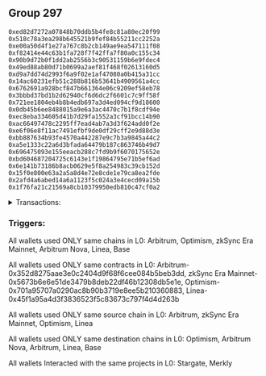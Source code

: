 ## Group 297

```0x65c473d432b2fb8a9c23c435cb71a084f569784d
0xed82d7272a07848b70ddb5b4fe8c81a80ec20f99
0x518c78a3ea298b645521b9fef84b55211cc2252a
0xe00a50d4f1e27a767c8b2cb149ae9ea547111f08
0xf82414e44c63b1fa728f7f42ffa7f80a0c155c34
0x90b9d72b0f1dd2ab2556b3c90531159b6e9fdec4
0x49ed88ab80d71b0699a2aef81f468f02613160d5
0xd9a7dd74d2993f6a9f02e1af47080a0b415a31cc
0x14ac60231efb51c288b816b53641b4909561a4cc
0x6762691a928bcf847b661364e06c9209ef58eb78
0x3bbbd37bd1b2d62940cf6d6dc2f6601c7c9ff58f
0x721ee1804eb4b8b4edb697a3d4ed094cf9d18600
0x0db45b6ee8488015a9e6a3ac4470c7b1f8cdf94e
0xec8eba334605d41b7d29fa1552a3cf91bcc14b90
0xac66497478c2295ff7ead4ab7a3d3f624add0f2e
0xe6f06e8f11ac7491efbf9de0df29cff2e9d88d3e
0xbb887634b93fe4570a442287e9c7b3a9845a44c2
0xa5e1333c22a6d3bfada64479b187c863746b49d7
0x696475093e155eeacb288c7fd9b9f6070175652e
0xbd604687204725c6143e1f19864795e71b5ef6ad
0x6e141b73186b8acb0629e5f8a254983c39cb152d
0x15f0e800e63a2a5a8d4e72e8cde1e79ca8ea2fde
0x2afd4a6abed14a6a1123f5c024a3e4cecd09a15b
0x1f76fa21c21569a8cb10379950edb810c47cf0a2
```
<details>
<summary>Transactions:</summary>

Hashes: 

Wallet: 0x65c473d432b2fb8a9c23c435cb71a084f569784d

       Hash: 0x93110e0e59b1562aeedbc00b83e908f6ba152ecb122addcbbe9ed95be3433f7a
         - source chain: Arbitrum
         - destination chain: Optimism
         - project: Stargate
         - contract: 0x352d8275aae3e0c2404d9f68f6cee084b5beb3dd
         - value USD: 62.035821534
       Hash: 0xf040b8518601319b4a74b9a4b04686cc90c1eb5cc5d2aad6f08772077e6944fb
         - source chain: zkSync Era Mainnet
         - destination chain: Arbitrum Nova
         - project: Merkly
         - contract: 0x5673b6e6e51de3479b8deb22df46b12308db5e1e
       Hash: 0xe436af47ea7d61448299724ab0b1879865de2cb97955aafb68a973ad6a5db78e
         - source chain: Optimism
         - destination chain: Arbitrum
         - project: Stargate
         - contract: 0x701a95707a0290ac8b90b3719e8ee5b210360883
         - value USD: 57.509674945
       Hash: 0x759054206bd4b4000744b09e59b3a856337038c541c55cec8cf8d02d013922f0
         - source chain: Arbitrum
         - destination chain: Optimism
         - project: Stargate
         - contract: 0x352d8275aae3e0c2404d9f68f6cee084b5beb3dd
         - value USD: 47.761904284
       Hash: 0x50b5c8746416d6ca9fda70a7c768af3cda2a18a4408a903e66dd49401459d5f2
         - source chain: Optimism
         - destination chain: Arbitrum
         - project: Stargate
         - contract: 0x701a95707a0290ac8b90b3719e8ee5b210360883
         - value USD: 47.741402342
       Hash: 0x19df7579e57573934d00d9b8b7f1dfa1001bedcdc3022e53fedb12ca1347e768
         - source chain: Arbitrum
         - destination chain: Linea
         - project: Stargate
         - contract: 0x352d8275aae3e0c2404d9f68f6cee084b5beb3dd
         - value USD: 47.362575393
       Hash: 0xd7c3ebf8cdb4f044e38b99769dec2839db75b5ea1a21e91f37aec0a6ce5ac30c
         - source chain: Linea
         - destination chain: Base
         - project: Stargate
         - contract: 0x45f1a95a4d3f3836523f5c83673c797f4d4d263b
         - value USD: 2.8915579
Wallet: 0xed82d7272a07848b70ddb5b4fe8c81a80ec20f99

       Hash:0xa3760362a0187d4f9025a9ab0290ba6bd26402caa96385bceb202bb211523910
         - source chain: Arbitrum
         - destination chain: Optimism
         - project: Stargate
         - contract: 0x352d8275aae3e0c2404d9f68f6cee084b5beb3dd
         - value USD: 64.443252159
       Hash:0x219104c94a400185d54501d9db5f2b0027f9f62fc3d520d889530e5f09b3841c
         - source chain: zkSync Era Mainnet
         - destination chain: Arbitrum Nova
         - project: Merkly
         - contract: 0x5673b6e6e51de3479b8deb22df46b12308db5e1e
       Hash:0x63d18e54b04673f081446d5e1c121758840d9408a39b10fc761af9cd933a16ed
         - source chain: Optimism
         - destination chain: Arbitrum
         - project: Stargate
         - contract: 0x701a95707a0290ac8b90b3719e8ee5b210360883
         - value USD: 59.741458925
       Hash:0xaca7e9862464ea3923bd8f303c37ac061261898c616da72505d5e485ee459530
         - source chain: Arbitrum
         - destination chain: Optimism
         - project: Stargate
         - contract: 0x352d8275aae3e0c2404d9f68f6cee084b5beb3dd
         - value USD: 59.758705218
       Hash:0xc4c18d67185863c04790a666dd1d2242a8e1fa7b46e6c330c9cf54d2f98faa31
         - source chain: Optimism
         - destination chain: Arbitrum
         - project: Stargate
         - contract: 0x701a95707a0290ac8b90b3719e8ee5b210360883
         - value USD: 59.203008479
       Hash:0x92345a416fb71c9dd863d6d9f3656b9593b72adb96d7b105993a309bd3fa4490
         - source chain: Arbitrum
         - destination chain: Linea
         - project: Stargate
         - contract: 0x352d8275aae3e0c2404d9f68f6cee084b5beb3dd
         - value USD: 58.864091356
       Hash:0x3903d469961518260f55c77e92fcfa74e47792584faa70290b2202ab3504ab6b
         - source chain: Linea
         - destination chain: Base
         - project: Stargate
         - contract: 0x45f1a95a4d3f3836523f5c83673c797f4d4d263b
         - value USD: 3.011868087
Wallet: 0x518c78a3ea298b645521b9fef84b55211cc2252a

       Hash:0xcd4457f2f806130f2d33a242e2070d6a0f3b92ee98d63787b55c3c8ab4326e2c
         - source chain: Arbitrum
         - destination chain: Optimism
         - project: Stargate
         - contract: 0x352d8275aae3e0c2404d9f68f6cee084b5beb3dd
         - value USD: 67.877182037
       Hash:0x8c4606112a2a0d7fee6f9cde6d4cde9bf07904a0f3a3a20539c94cbcfd9b652d
         - source chain: zkSync Era Mainnet
         - destination chain: Arbitrum Nova
         - project: Merkly
         - contract: 0x5673b6e6e51de3479b8deb22df46b12308db5e1e
       Hash:0x3a5f444313b792eccb17c735a77a73f98d8d038222634afa9e5eccdb7253572a
         - source chain: Optimism
         - destination chain: Arbitrum
         - project: Stargate
         - contract: 0x701a95707a0290ac8b90b3719e8ee5b210360883
         - value USD: 62.924848556
       Hash:0x2bd4682f2cdbc132778aafc00cf57d8f96aab09d366ba7d416192be319253610
         - source chain: Arbitrum
         - destination chain: Optimism
         - project: Stargate
         - contract: 0x352d8275aae3e0c2404d9f68f6cee084b5beb3dd
         - value USD: 62.991202352
       Hash:0x6e179f22b2d7e4196ab885b1bad8f0f159781c9955363bef2322eaee4ce876a2
         - source chain: Optimism
         - destination chain: Linea
         - project: Stargate
         - contract: 0x701a95707a0290ac8b90b3719e8ee5b210360883
         - value USD: 62.443479287
       Hash:0xf298ae07fb411daa9687ea105135f9e521df7b86d17e49f6c9a7e329c3e76d46
         - source chain: Linea
         - destination chain: Arbitrum
         - project: Stargate
         - contract: 0x45f1a95a4d3f3836523f5c83673c797f4d4d263b
         - value USD: 61.391823897
       Hash:0x7169b0747ee9a2d77f7af0b8a686ab4abf533912f541d5984465858de1108dc5
         - source chain: Arbitrum
         - destination chain: Linea
         - project: Stargate
         - contract: 0x352d8275aae3e0c2404d9f68f6cee084b5beb3dd
         - value USD: 61.031985495
       Hash:0x261be5dfc332df3ff2e960b90efd06069d9dc6c524d8a31fce94227cf68b1688
         - source chain: Linea
         - destination chain: Base
         - project: Stargate
         - contract: 0x45f1a95a4d3f3836523f5c83673c797f4d4d263b
         - value USD: 3.125805021
Wallet: 0xe00a50d4f1e27a767c8b2cb149ae9ea547111f08

       Hash:0x360c90124de43f16147a93ab040b2663c9bbf2a64aa7b9c12e037517474d4b72
         - source chain: Arbitrum
         - destination chain: Optimism
         - project: Stargate
         - contract: 0x352d8275aae3e0c2404d9f68f6cee084b5beb3dd
         - value USD: 65.747884458
       Hash:0xe8878222f6bb0b989516e11c98b8743a3e879b64a5d756c22307923f3bd71600
         - source chain: zkSync Era Mainnet
         - destination chain: Arbitrum Nova
         - project: Merkly
         - contract: 0x5673b6e6e51de3479b8deb22df46b12308db5e1e
       Hash:0xd67ce1e36adf4513f3a4e305a17aeb5a0f008ca7c3b641588af5ddfdbd7393d8
         - source chain: Optimism
         - destination chain: Arbitrum
         - project: Stargate
         - contract: 0x701a95707a0290ac8b90b3719e8ee5b210360883
         - value USD: 60.950904976
       Hash:0x894f14abe38652eaa8102c8bc9b29ad9a243b476bd2f0be9df76c5580d24b367
         - source chain: Arbitrum
         - destination chain: Linea
         - project: Stargate
         - contract: 0x352d8275aae3e0c2404d9f68f6cee084b5beb3dd
         - value USD: 60.795137161
       Hash:0xd65f317c40d88f6f4abca7edb41df0d4612a760a314db867fd0b195957243d69
         - source chain: Linea
         - destination chain: Arbitrum
         - project: Stargate
         - contract: 0x45f1a95a4d3f3836523f5c83673c797f4d4d263b
         - value USD: 60.097096072
       Hash:0x28594ed62b182087cb2c74fd31b492be1e698af8da6690059d2695a746fe09d1
         - source chain: Arbitrum
         - destination chain: Optimism
         - project: Stargate
         - contract: 0x352d8275aae3e0c2404d9f68f6cee084b5beb3dd
         - value USD: 59.920382917
       Hash:0x2e4a8c13f74ebc6f27cf1a12e62d98b3f919cbda940fb1bdeb2bdb0a45af79b8
         - source chain: Optimism
         - destination chain: Linea
         - project: Stargate
         - contract: 0x701a95707a0290ac8b90b3719e8ee5b210360883
         - value USD: 59.50554212
       Hash:0x79863e6bed3870be0e5c956cdbc6f64dd54fdb545021f3639154499aa079fad7
         - source chain: Linea
         - destination chain: Base
         - project: Stargate
         - contract: 0x45f1a95a4d3f3836523f5c83673c797f4d4d263b
         - value USD: 2.815566851
Wallet: 0xf82414e44c63b1fa728f7f42ffa7f80a0c155c34

       Hash:0x1e0f4e05466b2323cef62e30eb9df4925074e7eb77ca662fdaef48825cf45499
         - source chain: Arbitrum
         - destination chain: Optimism
         - project: Stargate
         - contract: 0x352d8275aae3e0c2404d9f68f6cee084b5beb3dd
         - value USD: 61.319357523
       Hash:0x57478cabaa3007eb97d30875e457535aeaa8e118473eb9fd4fd4730e8fc10f37
         - source chain: zkSync Era Mainnet
         - destination chain: Arbitrum Nova
         - project: Merkly
         - contract: 0x5673b6e6e51de3479b8deb22df46b12308db5e1e
       Hash:0xc95c94885418f3bc244c22e1dc5190f8e9e4d63809a3e083ca7d118968a41e4c
         - source chain: Optimism
         - destination chain: Arbitrum
         - project: Stargate
         - contract: 0x701a95707a0290ac8b90b3719e8ee5b210360883
         - value USD: 56.845484298
       Hash:0x80a54f0f64956deca8e0fa34ce120bf73822b1818e0497e26109b9a52e34c46c
         - source chain: Arbitrum
         - destination chain: Linea
         - project: Stargate
         - contract: 0x352d8275aae3e0c2404d9f68f6cee084b5beb3dd
         - value USD: 56.685635709
       Hash:0xfd56e104beb7a9939b3fa653118256b01fb991d66061186b7dc93b6554bc67fb
         - source chain: Linea
         - destination chain: Arbitrum
         - project: Stargate
         - contract: 0x45f1a95a4d3f3836523f5c83673c797f4d4d263b
         - value USD: 56.170573286
       Hash:0xd9ee06e355dad3c0a1ede2340b56e2254f9e25b228f1b407a00669df461e41b8
         - source chain: Arbitrum
         - destination chain: Optimism
         - project: Stargate
         - contract: 0x352d8275aae3e0c2404d9f68f6cee084b5beb3dd
         - value USD: 56.03332715
       Hash:0xb4625a2230396f201d839bbbd94ec66c611884094ad3225ca71d5ebbaf6844e3
         - source chain: Optimism
         - destination chain: Linea
         - project: Stargate
         - contract: 0x701a95707a0290ac8b90b3719e8ee5b210360883
         - value USD: 55.52519972
       Hash:0xe70b5b41164f190fc7d607726660e014119f1a07bb4682e93d198fb638a7c754
         - source chain: Linea
         - destination chain: Base
         - project: Stargate
         - contract: 0x45f1a95a4d3f3836523f5c83673c797f4d4d263b
         - value USD: 3.273425673
Wallet: 0x90b9d72b0f1dd2ab2556b3c90531159b6e9fdec4

       Hash:0x726782f7bcc1ce88c90635cd2f77b92b891f9596733d99d760129f31f50b6d51
         - source chain: Arbitrum
         - destination chain: Optimism
         - project: Stargate
         - contract: 0x352d8275aae3e0c2404d9f68f6cee084b5beb3dd
         - value USD: 68.283855446
       Hash:0x1e65cf0fc6f99cb357006332d7b3c5577f1f17de5f0fa932ea74aa1b093ec6db
         - source chain: zkSync Era Mainnet
         - destination chain: Arbitrum Nova
         - project: Merkly
         - contract: 0x5673b6e6e51de3479b8deb22df46b12308db5e1e
       Hash:0x6d8816638794bf87733b84c20abc181195f76b2a84092eb175250ae91f4eb3c7
         - source chain: Optimism
         - destination chain: Arbitrum
         - project: Stargate
         - contract: 0x701a95707a0290ac8b90b3719e8ee5b210360883
         - value USD: 63.301850988
       Hash:0x07c4bb26b37c288550329d79de2940da4d82cc5d0bbedcccfce41e99fd24c3af
         - source chain: Arbitrum
         - destination chain: Linea
         - project: Stargate
         - contract: 0x352d8275aae3e0c2404d9f68f6cee084b5beb3dd
         - value USD: 52.993861859
       Hash:0x6825ee396aafed393bca204e0e8f56a1d4f4641aea31a834d4a05cf216f07361
         - source chain: Linea
         - destination chain: Arbitrum
         - project: Stargate
         - contract: 0x45f1a95a4d3f3836523f5c83673c797f4d4d263b
         - value USD: 52.351274769
       Hash:0xc66bd9a35003c284f4a754fd095e349e81fade1ef876150e1fd1541a854fd22c
         - source chain: Arbitrum
         - destination chain: Optimism
         - project: Stargate
         - contract: 0x352d8275aae3e0c2404d9f68f6cee084b5beb3dd
         - value USD: 52.162224372
       Hash:0xbddabfa05d0c1bd68cbcd343b144249c00f3bf11f19c1022b24434459e887388
         - source chain: Optimism
         - destination chain: Linea
         - project: Stargate
         - contract: 0x701a95707a0290ac8b90b3719e8ee5b210360883
         - value USD: 52.286549733
       Hash:0xf69ad2161579d97ad0cf624f9836d5d7430a3cbd272fb940977e2010ba454804
         - source chain: Linea
         - destination chain: Base
         - project: Stargate
         - contract: 0x45f1a95a4d3f3836523f5c83673c797f4d4d263b
         - value USD: 2.97981958
Wallet: 0x49ed88ab80d71b0699a2aef81f468f02613160d5

       Hash:0x3d8e6bc966718f84b83381f2553fb4669d231553d3ea6d7370ea2cd8e8e3dd92
         - source chain: Arbitrum
         - destination chain: Optimism
         - project: Stargate
         - contract: 0x352d8275aae3e0c2404d9f68f6cee084b5beb3dd
         - value USD: 65.271407307
       Hash:0xc9c2761e84ca1c4c7f90ea7611f857d65fe43febc1b93ac24f41eff60e9c1209
         - source chain: zkSync Era Mainnet
         - destination chain: Arbitrum Nova
         - project: Merkly
         - contract: 0x5673b6e6e51de3479b8deb22df46b12308db5e1e
       Hash:0x06e3e0745c36120669824abaebeedb746a52e47768854485593ab2d457a0b649
         - source chain: Optimism
         - destination chain: Arbitrum
         - project: Stargate
         - contract: 0x701a95707a0290ac8b90b3719e8ee5b210360883
         - value USD: 60.509191699
       Hash:0x42645fa0ec8c7678436068c56a5aaaae4e4a436149564c05954c1ff564d25a14
         - source chain: Arbitrum
         - destination chain: Linea
         - project: Stargate
         - contract: 0x352d8275aae3e0c2404d9f68f6cee084b5beb3dd
         - value USD: 50.041479632
       Hash:0x25a60a67f70a6899e86aee8e133a9b5ca5ce10872a9bddd9c289dd4776c749ca
         - source chain: Linea
         - destination chain: Optimism
         - project: Stargate
         - contract: 0x45f1a95a4d3f3836523f5c83673c797f4d4d263b
         - value USD: 49.826290573
       Hash:0x7d3542eec64f1388f3c767b173e84cfc80dde888ce72d8cdde9ed68a46c39a17
         - source chain: Optimism
         - destination chain: Arbitrum
         - project: Stargate
         - contract: 0x701a95707a0290ac8b90b3719e8ee5b210360883
         - value USD: 49.85310351
       Hash:0x0aaadd165da5b0a9534f8218e07940a464ef3c737c8cb942a16feb917dd248cf
         - source chain: Arbitrum
         - destination chain: Linea
         - project: Stargate
         - contract: 0x352d8275aae3e0c2404d9f68f6cee084b5beb3dd
         - value USD: 49.489089831
       Hash:0x357a7375e8e258b4f058f21e6bb9622309834e43c56206665c75190556800dbb
         - source chain: Linea
         - destination chain: Base
         - project: Stargate
         - contract: 0x45f1a95a4d3f3836523f5c83673c797f4d4d263b
         - value USD: 1.068134818
       Hash:0x05e97aebc354a16c0c7253ba3289cfb06a30c7c3f00d26f39758ba478d8dac96
         - source chain: Linea
         - destination chain: Base
         - project: Stargate
         - contract: 0x45f1a95a4d3f3836523f5c83673c797f4d4d263b
         - value USD: 1.693814166
Wallet: 0xd9a7dd74d2993f6a9f02e1af47080a0b415a31cc

       Hash:0xa4719856a22ec28bfe425c9070331091030c96eac3e34f999368cdbda94f947a
         - source chain: Arbitrum
         - destination chain: Optimism
         - project: Stargate
         - contract: 0x352d8275aae3e0c2404d9f68f6cee084b5beb3dd
         - value USD: 63.269853072
       Hash:0x210c2b904f83a076c9b42b6ea1d5ce25e7915eedc066feb98f7aa06fbe7d4559
         - source chain: zkSync Era Mainnet
         - destination chain: Arbitrum Nova
         - project: Merkly
         - contract: 0x5673b6e6e51de3479b8deb22df46b12308db5e1e
       Hash:0x933061a67b9c277e9a2a46a4db69608db27b029a4852e5aa5e7e8369b7d50bb0
         - source chain: Optimism
         - destination chain: Arbitrum
         - project: Stargate
         - contract: 0x701a95707a0290ac8b90b3719e8ee5b210360883
         - value USD: 58.653671281
       Hash:0x27269348afd033f0ef536d477a783c323d4018adb86de56fd399171ee94efec6
         - source chain: Arbitrum
         - destination chain: Linea
         - project: Stargate
         - contract: 0x352d8275aae3e0c2404d9f68f6cee084b5beb3dd
         - value USD: 58.341207717
       Hash:0x361e07548c6a4e6c9920a043b3fbba8c2c00ae2dd455c70c1644fb4c11520017
         - source chain: Linea
         - destination chain: Optimism
         - project: Stargate
         - contract: 0x45f1a95a4d3f3836523f5c83673c797f4d4d263b
         - value USD: 58.016832661
       Hash:0x1a17e78f05129acf7525f622f216202525966fcd7d049388b2b452e0d0d4f6d3
         - source chain: Optimism
         - destination chain: Linea
         - project: Stargate
         - contract: 0x701a95707a0290ac8b90b3719e8ee5b210360883
         - value USD: 56.703127522
       Hash:0x178e4f6054fc34ef33116f163fbdf06adae7b01ab63345020be42bbcf359d067
         - source chain: Linea
         - destination chain: Base
         - project: Stargate
         - contract: 0x45f1a95a4d3f3836523f5c83673c797f4d4d263b
         - value USD: 3.026352642
Wallet: 0x14ac60231efb51c288b816b53641b4909561a4cc

       Hash:0xf5f459751c4d04b704af33a8d5c6eeec2220f077a87cfadf3a7e9510493cbbbe
         - source chain: Arbitrum
         - destination chain: Optimism
         - project: Stargate
         - contract: 0x352d8275aae3e0c2404d9f68f6cee084b5beb3dd
         - value USD: 64.481101573
       Hash:0x224e28af89269ae9d333eeed82c70147630c3e9849f34cacfa78aa558295ac29
         - source chain: zkSync Era Mainnet
         - destination chain: Arbitrum Nova
         - project: Merkly
         - contract: 0x5673b6e6e51de3479b8deb22df46b12308db5e1e
       Hash:0xdede62f81aca6cf090a2eca4ee498a829d8985c9c54cfd27f76e0cd7a599010a
         - source chain: Optimism
         - destination chain: Arbitrum
         - project: Stargate
         - contract: 0x701a95707a0290ac8b90b3719e8ee5b210360883
         - value USD: 59.776546837
       Hash:0xed1f5c4ac1618b78e4cd9a7aa936d4c1bcbd469419dc130a23b5aac38f7e32af
         - source chain: Arbitrum
         - destination chain: Optimism
         - project: Stargate
         - contract: 0x352d8275aae3e0c2404d9f68f6cee084b5beb3dd
         - value USD: 48.436762713
       Hash:0xf4fdbc131ecc5e0738f9b18af2d1b116c94b9e726205471fc2af0c0391c83093
         - source chain: Optimism
         - destination chain: Arbitrum
         - project: Stargate
         - contract: 0x701a95707a0290ac8b90b3719e8ee5b210360883
         - value USD: 48.477784156
       Hash:0x08502f73f4ec053204d37b16eaaee5f0f28ee1f843e8b58ce7cf6e89806e02f4
         - source chain: Arbitrum
         - destination chain: Linea
         - project: Stargate
         - contract: 0x352d8275aae3e0c2404d9f68f6cee084b5beb3dd
         - value USD: 48.135544002
       Hash:0x23809366d527223e52b0938f643aa8e5f845ac13cd9da9c7592c1954806688d9
         - source chain: Linea
         - destination chain: Base
         - project: Stargate
         - contract: 0x45f1a95a4d3f3836523f5c83673c797f4d4d263b
         - value USD: 3.026010118
       Hash:0x2e4273266cdd7c123166062ffc835e5ad8b6076689806f81ca8c6abf76a4f219
         - source chain: zkSync Era Mainnet
         - destination chain: Arbitrum Nova
         - project: Merkly
         - contract: 0x5673b6e6e51de3479b8deb22df46b12308db5e1e
Wallet: 0x6762691a928bcf847b661364e06c9209ef58eb78

       Hash:0x42c5030941d5a362849d9406c617b21bac79d71d9acddc73f22a928128abd193
         - source chain: Arbitrum
         - destination chain: Optimism
         - project: Stargate
         - contract: 0x352d8275aae3e0c2404d9f68f6cee084b5beb3dd
         - value USD: 68.692899761
       Hash:0xa5c13562084704b32628115b98f89503ae3126679c0329065869d295cddd5740
         - source chain: zkSync Era Mainnet
         - destination chain: Arbitrum Nova
         - project: Merkly
         - contract: 0x5673b6e6e51de3479b8deb22df46b12308db5e1e
       Hash:0xbb460ae84c1e9e3ee675fd8b1333a4559fbdafb1fdad6d932c2b3ae466aa5664
         - source chain: Optimism
         - destination chain: Arbitrum
         - project: Stargate
         - contract: 0x701a95707a0290ac8b90b3719e8ee5b210360883
         - value USD: 63.681051343
       Hash:0x61fa37f3da7f7836e6f07c16b0c2b587a281696a36de2453625e9a928b743d37
         - source chain: Arbitrum
         - destination chain: Optimism
         - project: Stargate
         - contract: 0x352d8275aae3e0c2404d9f68f6cee084b5beb3dd
         - value USD: 63.728800119
       Hash:0xb2533aac078824d367b6a6b35fff5a47638eb6cc76fc64c6e76dae458f3b569d
         - source chain: Optimism
         - destination chain: Arbitrum
         - project: Stargate
         - contract: 0x701a95707a0290ac8b90b3719e8ee5b210360883
         - value USD: 63.209689946
       Hash:0x2aecb4f35be5d80cfad44112317db959d38b0a9b5191a5796650dcef2933a9b8
         - source chain: Arbitrum
         - destination chain: Linea
         - project: Stargate
         - contract: 0x352d8275aae3e0c2404d9f68f6cee084b5beb3dd
         - value USD: 62.871921579
       Hash:0x055496a7ee0084157ed938a097a6c7cecd53ae84ffaf500a2b68a1b91d59bc4e
         - source chain: Linea
         - destination chain: Base
         - project: Stargate
         - contract: 0x45f1a95a4d3f3836523f5c83673c797f4d4d263b
         - value USD: 3.272053613
Wallet: 0x3bbbd37bd1b2d62940cf6d6dc2f6601c7c9ff58f

       Hash:0x3c6231e0f4f39da589ef5ccbc197ed3fe4bd3bf9c7329613085201d172a3127e
         - source chain: Arbitrum
         - destination chain: Optimism
         - project: Stargate
         - contract: 0x352d8275aae3e0c2404d9f68f6cee084b5beb3dd
         - value USD: 68.747278289
       Hash:0x053d70616b6c50291eca2c8222df5f15fd5dc0faffe4f6235cd9cd134e4e3639
         - source chain: zkSync Era Mainnet
         - destination chain: Arbitrum Nova
         - project: Merkly
         - contract: 0x5673b6e6e51de3479b8deb22df46b12308db5e1e
       Hash:0xb908c4fe441b8846b7d3dd99b5e8c4c62f791f1c39660aa679d9733bef51bce8
         - source chain: Optimism
         - destination chain: Arbitrum
         - project: Stargate
         - contract: 0x701a95707a0290ac8b90b3719e8ee5b210360883
         - value USD: 63.731462403
       Hash:0x6910f511f9b90b7f34fb36210f484d1afe4fb379436d022ea3d5bfed44f63dc7
         - source chain: Arbitrum
         - destination chain: Optimism
         - project: Stargate
         - contract: 0x352d8275aae3e0c2404d9f68f6cee084b5beb3dd
         - value USD: 54.20326115
       Hash:0xfcf6d5e09f688ac095caaaa2cede3290c9e51c114488894a253b6fc97bb4df97
         - source chain: Optimism
         - destination chain: Linea
         - project: Stargate
         - contract: 0x701a95707a0290ac8b90b3719e8ee5b210360883
         - value USD: 54.230644405
       Hash:0x7cca6513047b2bba66cd00ef76b11893691fdedad16abdc28a9c6cb9b7ec2a79
         - source chain: Linea
         - destination chain: Arbitrum
         - project: Stargate
         - contract: 0x45f1a95a4d3f3836523f5c83673c797f4d4d263b
         - value USD: 53.706172027
       Hash:0x1f7a9e04b93af2b836c9723d09c248129f8b335104710604bb9181b7222b2e82
         - source chain: Arbitrum
         - destination chain: Linea
         - project: Stargate
         - contract: 0x352d8275aae3e0c2404d9f68f6cee084b5beb3dd
         - value USD: 53.37111286
       Hash:0xf7fdc026a27575a2986263eb018213db742b2a4803eaa6aefafb1b4dc2246dda
         - source chain: Linea
         - destination chain: Base
         - project: Stargate
         - contract: 0x45f1a95a4d3f3836523f5c83673c797f4d4d263b
         - value USD: 3.105626554
Wallet: 0x721ee1804eb4b8b4edb697a3d4ed094cf9d18600

       Hash:0x051934e94b3852e987b9e823cb5c1c178d1b3423975a68af9e1da636c8b06d3f
         - source chain: Arbitrum
         - destination chain: Optimism
         - project: Stargate
         - contract: 0x352d8275aae3e0c2404d9f68f6cee084b5beb3dd
         - value USD: 64.071251778
       Hash:0xbb34cedefefc905e59611afc8c381d4cfee439c8211f8cb569bb0e3e6820ad6d
         - source chain: zkSync Era Mainnet
         - destination chain: Arbitrum Nova
         - project: Merkly
         - contract: 0x5673b6e6e51de3479b8deb22df46b12308db5e1e
       Hash:0x16e71ad2d1daa11e5c844c45afce2859fb0a757aaa7c8663ded70d6faf1de982
         - source chain: Optimism
         - destination chain: Arbitrum
         - project: Stargate
         - contract: 0x701a95707a0290ac8b90b3719e8ee5b210360883
         - value USD: 59.396599769
       Hash:0xb8638c8020dec1703931c19d162affad26b9882fffda646f8b04b961be5e801d
         - source chain: Arbitrum
         - destination chain: Optimism
         - project: Stargate
         - contract: 0x352d8275aae3e0c2404d9f68f6cee084b5beb3dd
         - value USD: 59.435063609
       Hash:0xe4304fdd5e195555f18807481653c2e594576741d68f9fcf40824ad99053e0fd
         - source chain: Optimism
         - destination chain: Arbitrum
         - project: Stargate
         - contract: 0x701a95707a0290ac8b90b3719e8ee5b210360883
         - value USD: 58.881129844
       Hash:0xf6618ab01f8a34687886967ca5eaef1ce3df346ae1d6f11e569d2e6705d84f44
         - source chain: Arbitrum
         - destination chain: Linea
         - project: Stargate
         - contract: 0x352d8275aae3e0c2404d9f68f6cee084b5beb3dd
         - value USD: 58.53689015
       Hash:0x1932f51bf795157c179670f0b99f0314878eee5de2bbe15f2519c55b34a50b2f
         - source chain: Linea
         - destination chain: Base
         - project: Stargate
         - contract: 0x45f1a95a4d3f3836523f5c83673c797f4d4d263b
         - value USD: 3.100224347
Wallet: 0x0db45b6ee8488015a9e6a3ac4470c7b1f8cdf94e

       Hash:0x56867e67b811e795b65e847a4b2073dfdd9ac13070c134a0e98159a6c844ce94
         - source chain: Arbitrum
         - destination chain: Optimism
         - project: Stargate
         - contract: 0x352d8275aae3e0c2404d9f68f6cee084b5beb3dd
         - value USD: 69.383997533
       Hash:0xbb699940505f5621383207324f0d59f01618f4b8e7c38a8e0928a12308a6e975
         - source chain: zkSync Era Mainnet
         - destination chain: Arbitrum Nova
         - project: Merkly
         - contract: 0x5673b6e6e51de3479b8deb22df46b12308db5e1e
       Hash:0x28fb7f76f6e938e07bb7745150991d2a1abe93daeaf598a875f172697c9d7a2f
         - source chain: Optimism
         - destination chain: Arbitrum
         - project: Stargate
         - contract: 0x701a95707a0290ac8b90b3719e8ee5b210360883
         - value USD: 64.321726477
       Hash:0xa404e59be52623c8d5ae0448614cbfdc316701c6a41cf3bc90e5838c65622e87
         - source chain: Arbitrum
         - destination chain: Linea
         - project: Stargate
         - contract: 0x352d8275aae3e0c2404d9f68f6cee084b5beb3dd
         - value USD: 51.275036669
       Hash:0xa20c5d5cc58f5686a5d7edc30120728f3b307348ba2371a8eedd1dc8fb082ae2
         - source chain: Linea
         - destination chain: Optimism
         - project: Stargate
         - contract: 0x45f1a95a4d3f3836523f5c83673c797f4d4d263b
         - value USD: 51.058443896
       Hash:0x9ff9d275da3b3d17f5f59b08ffa483dffa16c3c900496f0cfd68c0c081b92130
         - source chain: Optimism
         - destination chain: Arbitrum
         - project: Stargate
         - contract: 0x701a95707a0290ac8b90b3719e8ee5b210360883
         - value USD: 51.185707653
       Hash:0xf016e5c6311c9ab565c6e1dc5b32bd080ec60f9664eaee6e91edb5873194f9f8
         - source chain: Arbitrum
         - destination chain: Linea
         - project: Stargate
         - contract: 0x352d8275aae3e0c2404d9f68f6cee084b5beb3dd
         - value USD: 50.805529507
       Hash:0xc52a62b0dffa7a32bc9b96e61634842da33e69daad9c8a5db45add476faeb7fe
         - source chain: Linea
         - destination chain: Base
         - project: Stargate
         - contract: 0x45f1a95a4d3f3836523f5c83673c797f4d4d263b
         - value USD: 3.036695068
       Hash:0x0a974f7b3f117addaf3361f6aa521837002ae7ea101cf5d8bb765870906430e1
         - source chain: zkSync Era Mainnet
         - destination chain: Arbitrum Nova
         - project: Merkly
         - contract: 0x5673b6e6e51de3479b8deb22df46b12308db5e1e
Wallet: 0xec8eba334605d41b7d29fa1552a3cf91bcc14b90

       Hash:0x7b6cf8073689864b50fa55c192f08c3188c579210c845fdd7ff9534de2725d2c
         - source chain: Arbitrum
         - destination chain: Optimism
         - project: Stargate
         - contract: 0x352d8275aae3e0c2404d9f68f6cee084b5beb3dd
         - value USD: 69.020833021
       Hash:0x10b75f90f178b9033d9294070ea9471852c6677d38c57507e896f48309be6ed6
         - source chain: zkSync Era Mainnet
         - destination chain: Arbitrum Nova
         - project: Merkly
         - contract: 0x5673b6e6e51de3479b8deb22df46b12308db5e1e
       Hash:0xd7e27c8cd1ddfd5f4a305229bcf85ca21ae484d8f4e6a14a189c62d541a8beda
         - source chain: Optimism
         - destination chain: Arbitrum
         - project: Stargate
         - contract: 0x701a95707a0290ac8b90b3719e8ee5b210360883
         - value USD: 63.985058524
       Hash:0x49082f3b5d33acd1dcb0b969a1db0d3c90311d93feb8b38dac88069c67c7ae92
         - source chain: Arbitrum
         - destination chain: Linea
         - project: Stargate
         - contract: 0x352d8275aae3e0c2404d9f68f6cee084b5beb3dd
         - value USD: 51.015742921
       Hash:0xe819c07e5483065ec55b83a83bbc5c690db3033db558a2d816566a13950d9011
         - source chain: Linea
         - destination chain: Arbitrum
         - project: Stargate
         - contract: 0x45f1a95a4d3f3836523f5c83673c797f4d4d263b
         - value USD: 50.135304032
       Hash:0xadce9813212c7a10ed5b7a3cf739a6e7d4be20155f6afaf0686099d958cea6ef
         - source chain: Arbitrum
         - destination chain: Optimism
         - project: Stargate
         - contract: 0x352d8275aae3e0c2404d9f68f6cee084b5beb3dd
         - value USD: 49.9902431
       Hash:0x6df2e7c66a75eaeb830e21108d7b2b3fd80d15fc566909bf7353c028aad912c8
         - source chain: Optimism
         - destination chain: Linea
         - project: Stargate
         - contract: 0x701a95707a0290ac8b90b3719e8ee5b210360883
         - value USD: 50.159755213
       Hash:0x9b0b2400cfc0165b5e8d35b249089918d6f2975a86e240c539bcbc060833354f
         - source chain: Linea
         - destination chain: Base
         - project: Stargate
         - contract: 0x45f1a95a4d3f3836523f5c83673c797f4d4d263b
         - value USD: 1.152664401
       Hash:0xe2d8b2a6a054100a3702ac174b285a05d7d71545693a08790e253003cbd4fd6e
         - source chain: Linea
         - destination chain: Base
         - project: Stargate
         - contract: 0x45f1a95a4d3f3836523f5c83673c797f4d4d263b
         - value USD: 1.677176634
       Hash:0xd83604a379d4fe10b1a932f7da548455ae81a7c2f56c0368150349224629fba6
         - source chain: zkSync Era Mainnet
         - destination chain: Arbitrum Nova
         - project: Merkly
         - contract: 0x5673b6e6e51de3479b8deb22df46b12308db5e1e
Wallet: 0xac66497478c2295ff7ead4ab7a3d3f624add0f2e

       Hash:0xf65b3e140e685a893385dcdd09211c464185076ec3f2e5e11bd3bc7249a1f82b
         - source chain: Arbitrum
         - destination chain: Optimism
         - project: Stargate
         - contract: 0x352d8275aae3e0c2404d9f68f6cee084b5beb3dd
         - value USD: 62.531951874
       Hash:0x959626320b8a97218de74faa4f0fdf377635f15e97f2108e75e1e5457b12516f
         - source chain: zkSync Era Mainnet
         - destination chain: Arbitrum Nova
         - project: Merkly
         - contract: 0x5673b6e6e51de3479b8deb22df46b12308db5e1e
       Hash:0xaa6b880db42c7a2d449fb5119b344873442948810e8965cf62ec78deb5803b8b
         - source chain: Optimism
         - destination chain: Arbitrum
         - project: Stargate
         - contract: 0x701a95707a0290ac8b90b3719e8ee5b210360883
         - value USD: 57.96960751
       Hash:0xf5583950719f8c7db7d4b1632111b31cff8b6a66d1635a889229d176591cf53e
         - source chain: Arbitrum
         - destination chain: Linea
         - project: Stargate
         - contract: 0x352d8275aae3e0c2404d9f68f6cee084b5beb3dd
         - value USD: 46.177396026
       Hash:0x8048028ae4a3579d0b2776992b53eb7f2b91a93963b64af84c9b4b679c1db7d9
         - source chain: Linea
         - destination chain: Optimism
         - project: Stargate
         - contract: 0x45f1a95a4d3f3836523f5c83673c797f4d4d263b
         - value USD: 45.964684102
       Hash:0x4acf483ce4a03368be130898aec330d628d42339737b835793fdfb7512fb8d81
         - source chain: Optimism
         - destination chain: Arbitrum
         - project: Stargate
         - contract: 0x701a95707a0290ac8b90b3719e8ee5b210360883
         - value USD: 46.040953287
       Hash:0x5aec2aa33118d135838555e464d0b03aa2c493b25bcd5d36c8eeb049203ba180
         - source chain: Arbitrum
         - destination chain: Linea
         - project: Stargate
         - contract: 0x352d8275aae3e0c2404d9f68f6cee084b5beb3dd
         - value USD: 45.691120426
       Hash:0x1295ed7ec17eb81fca2e58669bc167efc065866e9576d3c38113e080043ae415
         - source chain: Linea
         - destination chain: Base
         - project: Stargate
         - contract: 0x45f1a95a4d3f3836523f5c83673c797f4d4d263b
         - value USD: 1.078743566
       Hash:0x337b82efdd8d240314b72e47429ff415798e184e302205b4469ab6da9438afc2
         - source chain: Linea
         - destination chain: Base
         - project: Stargate
         - contract: 0x45f1a95a4d3f3836523f5c83673c797f4d4d263b
         - value USD: 1.62982795
Wallet: 0xe6f06e8f11ac7491efbf9de0df29cff2e9d88d3e

       Hash:0xe93f0ef3ebb4a43470c5b931deb85f49dc272f18d8da44f9d3f90aec3a2ac2f5
         - source chain: Arbitrum
         - destination chain: Optimism
         - project: Stargate
         - contract: 0x352d8275aae3e0c2404d9f68f6cee084b5beb3dd
         - value USD: 70.672788844
       Hash:0xf3fbae97aaaddeb9a6f232f96dd4a756379f6dddae26af1d663187bd80dbd604
         - source chain: zkSync Era Mainnet
         - destination chain: Arbitrum Nova
         - project: Merkly
         - contract: 0x5673b6e6e51de3479b8deb22df46b12308db5e1e
       Hash:0x6dd091a2895bb5bb98c827c7126cb658d5da34896050b98c0e7e8bb766703fe2
         - source chain: Optimism
         - destination chain: Arbitrum
         - project: Stargate
         - contract: 0x701a95707a0290ac8b90b3719e8ee5b210360883
         - value USD: 65.516487303
       Hash:0x9ae8c961005c3b595234a77d3ab91afad2b030a45f047a6d62de656000b79b27
         - source chain: Arbitrum
         - destination chain: Linea
         - project: Stargate
         - contract: 0x352d8275aae3e0c2404d9f68f6cee084b5beb3dd
         - value USD: 55.498733935
       Hash:0xd1aebb60ed20131139ba0012b0ff3f80b016c6bb64dc5c51ee73b804f4d28264
         - source chain: Linea
         - destination chain: Arbitrum
         - project: Stargate
         - contract: 0x45f1a95a4d3f3836523f5c83673c797f4d4d263b
         - value USD: 52.599382789
       Hash:0x59ed9608d8c6fd43ed6020f21be7f6cd761b2ae0a23598a243b4cc0e418df6bc
         - source chain: Arbitrum
         - destination chain: Optimism
         - project: Stargate
         - contract: 0x352d8275aae3e0c2404d9f68f6cee084b5beb3dd
         - value USD: 52.45175971
       Hash:0xa272500059f6e828ad47e82aa440e268dde675f65f8d8bc87eb8d8f7e7c30237
         - source chain: Optimism
         - destination chain: Linea
         - project: Stargate
         - contract: 0x701a95707a0290ac8b90b3719e8ee5b210360883
         - value USD: 52.658346765
       Hash:0x6e0c7dda7c15098c7761518cd10503aca1dad661ef62b58dbdea74efdac48345
         - source chain: Linea
         - destination chain: Base
         - project: Stargate
         - contract: 0x45f1a95a4d3f3836523f5c83673c797f4d4d263b
         - value USD: 3.202041305
       Hash:0xc5503566023c4f35bb5bfe726c54e52efd99f1e3965273fef7007a62a874c56f
         - source chain: zkSync Era Mainnet
         - destination chain: Arbitrum Nova
         - project: Merkly
         - contract: 0x5673b6e6e51de3479b8deb22df46b12308db5e1e
Wallet: 0xbb887634b93fe4570a442287e9c7b3a9845a44c2

       Hash:0xc16c8bc6e6e37603a6e908f036fc2847197f41f37586b8220aeab539d6866746
         - source chain: Arbitrum
         - destination chain: Optimism
         - project: Stargate
         - contract: 0x352d8275aae3e0c2404d9f68f6cee084b5beb3dd
         - value USD: 61.608403549
       Hash:0x7e6c65a51c938086b5ea2b1ae9a1b4f39f4dbfcd5390e262c9c6de3a067313aa
         - source chain: zkSync Era Mainnet
         - destination chain: Arbitrum Nova
         - project: Merkly
         - contract: 0x5673b6e6e51de3479b8deb22df46b12308db5e1e
       Hash:0x1fadd0d37c92af0b84af9ab1038d547f116b9d7f3d428735029afe86a65d4af9
         - source chain: Optimism
         - destination chain: Arbitrum
         - project: Stargate
         - contract: 0x701a95707a0290ac8b90b3719e8ee5b210360883
         - value USD: 57.113441465
       Hash:0xd8c1217a79ad31648e4549f2c7287eb80c19c0c4a5cdb73276a73b2c936dbe52
         - source chain: Arbitrum
         - destination chain: Optimism
         - project: Stargate
         - contract: 0x352d8275aae3e0c2404d9f68f6cee084b5beb3dd
         - value USD: 57.139496271
       Hash:0x22a145bc7f0aae1c1bc65a1025a006a0a2173209f99e228bec9b41c8c584acf6
         - source chain: Optimism
         - destination chain: Linea
         - project: Stargate
         - contract: 0x701a95707a0290ac8b90b3719e8ee5b210360883
         - value USD: 56.587830829
       Hash:0x640e33921fed1daa99cc9df6d104c404c80d658c023b3ee71af65718e0036733
         - source chain: Linea
         - destination chain: Arbitrum
         - project: Stargate
         - contract: 0x45f1a95a4d3f3836523f5c83673c797f4d4d263b
         - value USD: 56.037900252
       Hash:0xdb5c99b60c17048f6dec1d8172033151af5177664012024b20101b6c34213610
         - source chain: Arbitrum
         - destination chain: Linea
         - project: Stargate
         - contract: 0x352d8275aae3e0c2404d9f68f6cee084b5beb3dd
         - value USD: 55.657151825
       Hash:0x68c3e82ab9906c5659ab1a764aec6523b94d386f4fda494204f061d4c1c78a8b
         - source chain: Linea
         - destination chain: Base
         - project: Stargate
         - contract: 0x45f1a95a4d3f3836523f5c83673c797f4d4d263b
         - value USD: 1.055258751
       Hash:0x6e4e7871a3a2968e892ed1291f00f4636841045988464b4b5527fd2443b1cdc8
         - source chain: Linea
         - destination chain: Base
         - project: Stargate
         - contract: 0x45f1a95a4d3f3836523f5c83673c797f4d4d263b
         - value USD: 1.788453357
Wallet: 0xa5e1333c22a6d3bfada64479b187c863746b49d7

       Hash:0xf4fee8a1356ed510fbb69d419ccd62ebbeb5b3f1a366c755d73c628d05501f60
         - source chain: Arbitrum
         - destination chain: Optimism
         - project: Stargate
         - contract: 0x352d8275aae3e0c2404d9f68f6cee084b5beb3dd
         - value USD: 67.343313972
       Hash:0xb7f4a675399d7153331b6007578fac093b3ce0ce17f551ebda810717e09eaa26
         - source chain: zkSync Era Mainnet
         - destination chain: Arbitrum Nova
         - project: Merkly
         - contract: 0x5673b6e6e51de3479b8deb22df46b12308db5e1e
       Hash:0xa80bf5161f25cc154d5c90928dc22517feb3ded8e22ce7c361815a5825e47922
         - source chain: Optimism
         - destination chain: Arbitrum
         - project: Stargate
         - contract: 0x701a95707a0290ac8b90b3719e8ee5b210360883
         - value USD: 62.429931617
       Hash:0x784d20eb1528450d2cc93293a74d347afef0a96d3469f95aed3944988457c59f
         - source chain: Arbitrum
         - destination chain: Optimism
         - project: Stargate
         - contract: 0x352d8275aae3e0c2404d9f68f6cee084b5beb3dd
         - value USD: 50.573311573
       Hash:0xd7139f1ce75ade68b64e8ae9ed60a214f0e4c2ee38124060470ea2057ecb746f
         - source chain: Optimism
         - destination chain: Linea
         - project: Stargate
         - contract: 0x701a95707a0290ac8b90b3719e8ee5b210360883
         - value USD: 50.640214369
       Hash:0x11d4b6bb44f19eceee2a7a6037b88ca139809ba8a63c4b9f92a28114b6f58676
         - source chain: Linea
         - destination chain: Arbitrum
         - project: Stargate
         - contract: 0x45f1a95a4d3f3836523f5c83673c797f4d4d263b
         - value USD: 49.662585193
       Hash:0x803711dae8f1cff9ee3219d06a22d1eb2dd6216d10aa03b7fac983607a738509
         - source chain: Arbitrum
         - destination chain: Linea
         - project: Stargate
         - contract: 0x352d8275aae3e0c2404d9f68f6cee084b5beb3dd
         - value USD: 49.317338514
       Hash:0x3fbaa18d3b4ce59afafd1490f1c96e8cfadc297ae0871e771a79a56f7b11986d
         - source chain: Linea
         - destination chain: Base
         - project: Stargate
         - contract: 0x45f1a95a4d3f3836523f5c83673c797f4d4d263b
         - value USD: 1.091562788
       Hash:0x29c80ff8c4c6360da6dbe63096f1c82c1f12cfb48f3b91fc77812433855ea81c
         - source chain: Linea
         - destination chain: Base
         - project: Stargate
         - contract: 0x45f1a95a4d3f3836523f5c83673c797f4d4d263b
         - value USD: 1.64935901
Wallet: 0x696475093e155eeacb288c7fd9b9f6070175652e

       Hash:0x9d9c8b3e14f3feb89c9c7d86c349761701f58648303d7155deda17af1c7895cc
         - source chain: Arbitrum
         - destination chain: Optimism
         - project: Stargate
         - contract: 0x352d8275aae3e0c2404d9f68f6cee084b5beb3dd
         - value USD: 61.082673832
       Hash:0xd651358222bfdeb0180f393434c5d66024bfe103b6530fa1c055791607eeadf7
         - source chain: zkSync Era Mainnet
         - destination chain: Arbitrum Nova
         - project: Merkly
         - contract: 0x5673b6e6e51de3479b8deb22df46b12308db5e1e
       Hash:0x9e74f5cead42af608829c5b97c95885fbb6d9e8ca5bf7bcbf4db0512b2624e42
         - source chain: Optimism
         - destination chain: Arbitrum
         - project: Stargate
         - contract: 0x701a95707a0290ac8b90b3719e8ee5b210360883
         - value USD: 56.626069099
       Hash:0x22a176bce82f00d0f228f5374564a99ebb4b259e0de881a39f52a56ba9e8e6a6
         - source chain: Arbitrum
         - destination chain: Optimism
         - project: Stargate
         - contract: 0x352d8275aae3e0c2404d9f68f6cee084b5beb3dd
         - value USD: 45.886082467
       Hash:0xdcd42e2b1345fca5956ac12ea5139a427396930326770579d86b0ea033fe2db1
         - source chain: Optimism
         - destination chain: Arbitrum
         - project: Stargate
         - contract: 0x701a95707a0290ac8b90b3719e8ee5b210360883
         - value USD: 45.911850371
       Hash:0x5d8a1aabb2dea2c054e8c8af9a42d43a84829ba95368256d78d79a66c8d2a1d4
         - source chain: Arbitrum
         - destination chain: Linea
         - project: Stargate
         - contract: 0x352d8275aae3e0c2404d9f68f6cee084b5beb3dd
         - value USD: 45.548982235
       Hash:0x475a1604d6db55ef986715756dc08d23eba19d7fe0a71eb0d830fae2c5b2c53c
         - source chain: Linea
         - destination chain: Base
         - project: Stargate
         - contract: 0x45f1a95a4d3f3836523f5c83673c797f4d4d263b
         - value USD: 1.021136528
       Hash:0x3793ee776596a071b885fa3917ee7ab6c55c67f188250896b24fff1e2d09a610
         - source chain: Linea
         - destination chain: Base
         - project: Stargate
         - contract: 0x45f1a95a4d3f3836523f5c83673c797f4d4d263b
         - value USD: 1.602274606
       Hash:0x56ad003f74ffa8c7e445cc98a6ca2428ba69285074d40c4d6139fa6061afb379
         - source chain: zkSync Era Mainnet
         - destination chain: Arbitrum Nova
         - project: Merkly
         - contract: 0x5673b6e6e51de3479b8deb22df46b12308db5e1e
Wallet: 0xbd604687204725c6143e1f19864795e71b5ef6ad

       Hash:0x166c4b42baf4287806b8f893f7573fe0bd5d8aa4bd6f4ae3aa88f3c6df5975a9
         - source chain: Arbitrum
         - destination chain: Optimism
         - project: Stargate
         - contract: 0x352d8275aae3e0c2404d9f68f6cee084b5beb3dd
         - value USD: 61.055948082
       Hash:0x842fd2f9729457a7fd67e69c581e7bd0933a60402cc4b959c70e953ab6a415a2
         - source chain: zkSync Era Mainnet
         - destination chain: Arbitrum Nova
         - project: Merkly
         - contract: 0x5673b6e6e51de3479b8deb22df46b12308db5e1e
       Hash:0x199e1e740374e767737267aebd5a40bc6b9b33f1eefe2f371b30022fb7a3fbf0
         - source chain: Optimism
         - destination chain: Arbitrum
         - project: Stargate
         - contract: 0x701a95707a0290ac8b90b3719e8ee5b210360883
         - value USD: 56.601293265
       Hash:0xfac2d7be985fe174562a8ff3f15d5ed5935fbcdc969e42d4cfa07817a9f60044
         - source chain: Arbitrum
         - destination chain: Linea
         - project: Stargate
         - contract: 0x352d8275aae3e0c2404d9f68f6cee084b5beb3dd
         - value USD: 47.350060261
       Hash:0x830b300201f0a07d0cf2a4f6cb9813a768f9e97c8b5cce863c188150c3a77a61
         - source chain: Linea
         - destination chain: Optimism
         - project: Stargate
         - contract: 0x45f1a95a4d3f3836523f5c83673c797f4d4d263b
         - value USD: 41.230246911
       Hash:0x45202b95b0b65bb675be819e41432465f3489ef275cf7ddc6ed090cd8a75fd07
         - source chain: Optimism
         - destination chain: Arbitrum
         - project: Stargate
         - contract: 0x701a95707a0290ac8b90b3719e8ee5b210360883
         - value USD: 41.500402681
       Hash:0x2690e2555416e298e0b6030081f690c04a60d0692b586acd7e0235ea94a8a4c1
         - source chain: Arbitrum
         - destination chain: Linea
         - project: Stargate
         - contract: 0x352d8275aae3e0c2404d9f68f6cee084b5beb3dd
         - value USD: 41.166615646
       Hash:0x171147f939ab9ab04af7ff016467dfb786b8d500a6ae05bf7e6bb9e07191b468
         - source chain: Linea
         - destination chain: Base
         - project: Stargate
         - contract: 0x45f1a95a4d3f3836523f5c83673c797f4d4d263b
         - value USD: 2.933774728
       Hash:0xf618ef9e74875badbd9b556a7f74918fbfb144811bca202a0b170ef0c7fa690f
         - source chain: zkSync Era Mainnet
         - destination chain: Arbitrum Nova
         - project: Merkly
         - contract: 0x5673b6e6e51de3479b8deb22df46b12308db5e1e
Wallet: 0x6e141b73186b8acb0629e5f8a254983c39cb152d

       Hash:0xcb540ec377b2fbc63b5af93b79cad008690dc93cd5232409d542afbcbe8d8b42
         - source chain: Arbitrum
         - destination chain: Optimism
         - project: Stargate
         - contract: 0x352d8275aae3e0c2404d9f68f6cee084b5beb3dd
         - value USD: 69.929897324
       Hash:0x1901888ef0359151d2f127ce546d4e624c7f39d669f4e2d86a63676339e9c14f
         - source chain: zkSync Era Mainnet
         - destination chain: Arbitrum Nova
         - project: Merkly
         - contract: 0x5673b6e6e51de3479b8deb22df46b12308db5e1e
       Hash:0x85e157c65414d34e39d62733522b325c2c5e5baf4676542b32e885fad79fa563
         - source chain: Optimism
         - destination chain: Arbitrum
         - project: Stargate
         - contract: 0x701a95707a0290ac8b90b3719e8ee5b210360883
         - value USD: 64.827797304
       Hash:0x31dc2e591302a91561981b4e2475baf13900a655d3d5b9d3437d3c57217abdac
         - source chain: Arbitrum
         - destination chain: Linea
         - project: Stargate
         - contract: 0x352d8275aae3e0c2404d9f68f6cee084b5beb3dd
         - value USD: 54.280421696
       Hash:0x9eba12ac1a11398304c90ee91e81a3d6e7ef73a75d2c8cc82a6308585c250c86
         - source chain: Linea
         - destination chain: Arbitrum
         - project: Stargate
         - contract: 0x45f1a95a4d3f3836523f5c83673c797f4d4d263b
         - value USD: 53.637316006
       Hash:0x3ac2c1bae8468a94394e01c4f42a1200e2662b8bb402bc8e8e64c60e70b1c0dd
         - source chain: Arbitrum
         - destination chain: Optimism
         - project: Stargate
         - contract: 0x352d8275aae3e0c2404d9f68f6cee084b5beb3dd
         - value USD: 53.461891906
       Hash:0x8bce465b7e7c416a5246df37aa403fc6f3e0f04a8844aaeeb9e607b70065ac22
         - source chain: Optimism
         - destination chain: Linea
         - project: Stargate
         - contract: 0x701a95707a0290ac8b90b3719e8ee5b210360883
         - value USD: 53.566484223
       Hash:0x7a2409499115a18e0a2fa2b3f70f1c3b0df398ef888e25babf88565f613f9ac2
         - source chain: Linea
         - destination chain: Base
         - project: Stargate
         - contract: 0x45f1a95a4d3f3836523f5c83673c797f4d4d263b
         - value USD: 1.10747572
       Hash:0x14c7508819d6f9ef7de59515e02dfd88d0fd0c9a76aea40174a6b60a18021ab0
         - source chain: Linea
         - destination chain: Base
         - project: Stargate
         - contract: 0x45f1a95a4d3f3836523f5c83673c797f4d4d263b
         - value USD: 1.777973125
       Hash:0x63d18c3eb61a72fe6b48ee0f4e4745759e8e7b52e0a881ab55e0b6521452d752
         - source chain: zkSync Era Mainnet
         - destination chain: Arbitrum Nova
         - project: Merkly
         - contract: 0x5673b6e6e51de3479b8deb22df46b12308db5e1e
Wallet: 0x15f0e800e63a2a5a8d4e72e8cde1e79ca8ea2fde

       Hash:0x2448ac120aabddecb24c781e8bb3579ca77c8da84f914738639d9b58b7a7c72c
         - source chain: Arbitrum
         - destination chain: Optimism
         - project: Stargate
         - contract: 0x352d8275aae3e0c2404d9f68f6cee084b5beb3dd
         - value USD: 69.195431923
       Hash:0xb273bc0cf61364ac9cb9bedae24f4da9fd181bd5b608a5875d859e8c1f990d12
         - source chain: zkSync Era Mainnet
         - destination chain: Arbitrum Nova
         - project: Merkly
         - contract: 0x5673b6e6e51de3479b8deb22df46b12308db5e1e
       Hash:0x3233efa76f7953e8ec4af63f6462cefb769a832df64d35af482c0953aec72a6f
         - source chain: Optimism
         - destination chain: Arbitrum
         - project: Stargate
         - contract: 0x701a95707a0290ac8b90b3719e8ee5b210360883
         - value USD: 64.146918654
       Hash:0xae0c4b8fefff89ed7cc95459201f406dd6bd1e36b0cafaed4c078f83f68ee92a
         - source chain: Arbitrum
         - destination chain: Optimism
         - project: Stargate
         - contract: 0x352d8275aae3e0c2404d9f68f6cee084b5beb3dd
         - value USD: 54.540345681
       Hash:0xa3d75cc8be48ed99f7a9acc954a83d41199cd954f05b1af6be1981de6e9f060a
         - source chain: Optimism
         - destination chain: Arbitrum
         - project: Stargate
         - contract: 0x701a95707a0290ac8b90b3719e8ee5b210360883
         - value USD: 54.477175585
       Hash:0x503ed243444654362e651687900e718ff6f8e6638c24c3290c67561975edc3d4
         - source chain: Arbitrum
         - destination chain: Linea
         - project: Stargate
         - contract: 0x352d8275aae3e0c2404d9f68f6cee084b5beb3dd
         - value USD: 54.097470723
       Hash:0x7530993a88d4d9fc0c81e0124791f3a8ac1ab38d60e07a7ad9746e13ea577125
         - source chain: Linea
         - destination chain: Base
         - project: Stargate
         - contract: 0x45f1a95a4d3f3836523f5c83673c797f4d4d263b
         - value USD: 1.078013374
       Hash:0x89dcf2108067cf0fb9177e0c3f59e4e010e88ee8b81163f22eedc420802a333c
         - source chain: Linea
         - destination chain: Base
         - project: Stargate
         - contract: 0x45f1a95a4d3f3836523f5c83673c797f4d4d263b
         - value USD: 1.831594159
       Hash:0x398858e7e423910aefdd1a6aefed95c6d8f25d30afa997bbe677a0f2dbaa75fd
         - source chain: zkSync Era Mainnet
         - destination chain: Arbitrum Nova
         - project: Merkly
         - contract: 0x5673b6e6e51de3479b8deb22df46b12308db5e1e
Wallet: 0x2afd4a6abed14a6a1123f5c024a3e4cecd09a15b

       Hash:0x75d67a36f1b7b2a05f9c833c857698d0bcea202e13f6555f74e3cd20f37768f6
         - source chain: Arbitrum
         - destination chain: Optimism
         - project: Stargate
         - contract: 0x352d8275aae3e0c2404d9f68f6cee084b5beb3dd
         - value USD: 65.220670347
       Hash:0xcc2998ceeb8f9ae9a2a10aea9bedbc0ecbdd969b92312da2d7c2b8d280a59091
         - source chain: zkSync Era Mainnet
         - destination chain: Arbitrum Nova
         - project: Merkly
         - contract: 0x5673b6e6e51de3479b8deb22df46b12308db5e1e
       Hash:0x2293d58f910ab03f209189d842a7587e123e70348216ba976c2017b3f4f0ced6
         - source chain: Optimism
         - destination chain: Arbitrum
         - project: Stargate
         - contract: 0x701a95707a0290ac8b90b3719e8ee5b210360883
         - value USD: 60.462156518
       Hash:0xee019eeb2fec2a1aed07179a61477bc8c3d2fde5d1e11cba73ab7911949abc58
         - source chain: Arbitrum
         - destination chain: Linea
         - project: Stargate
         - contract: 0x352d8275aae3e0c2404d9f68f6cee084b5beb3dd
         - value USD: 60.296971455
       Hash:0x38b5d05babf94eb196ea089fe46a321f55a8f06c4f8565705397e4c4c2bf2295
         - source chain: Linea
         - destination chain: Optimism
         - project: Stargate
         - contract: 0x45f1a95a4d3f3836523f5c83673c797f4d4d263b
         - value USD: 59.966769434
       Hash:0xcb43c5dde7df743ec7a48d67a6e406a24fba09ffca3886b9c01ba8919224ad7b
         - source chain: Optimism
         - destination chain: Arbitrum
         - project: Stargate
         - contract: 0x701a95707a0290ac8b90b3719e8ee5b210360883
         - value USD: 59.537117362
       Hash:0x15c1671d6ce3dd9101dd02bb135ca42830c79ef666a9cb240f68daaf9750f3aa
         - source chain: Arbitrum
         - destination chain: Linea
         - project: Stargate
         - contract: 0x352d8275aae3e0c2404d9f68f6cee084b5beb3dd
         - value USD: 59.181174207
       Hash:0xce3022546ac6d1476a10a3a99432527daec9993bfaa6da756ff922c5d4171bbd
         - source chain: Linea
         - destination chain: Base
         - project: Stargate
         - contract: 0x45f1a95a4d3f3836523f5c83673c797f4d4d263b
         - value USD: 3.186772085
       Hash:0xe784843a24bd8101c11ddfa959c021ac15ead773dc9319698d2c30b21f01b0bd
         - source chain: zkSync Era Mainnet
         - destination chain: Arbitrum Nova
         - project: Merkly
         - contract: 0x5673b6e6e51de3479b8deb22df46b12308db5e1e
Wallet: 0x1f76fa21c21569a8cb10379950edb810c47cf0a2

       Hash:0x07489bb6b46a987c857764e6962114b2a34fd0cf73ceb43ad6ccbe950f3bf959
         - source chain: Arbitrum
         - destination chain: Optimism
         - project: Stargate
         - contract: 0x352d8275aae3e0c2404d9f68f6cee084b5beb3dd
         - value USD: 67.991487032
       Hash:0xbeacb8cdd35e2b44d3a8a778897762e63c9bef677a43cb9e311b259f8e679561
         - source chain: zkSync Era Mainnet
         - destination chain: Arbitrum Nova
         - project: Merkly
         - contract: 0x5673b6e6e51de3479b8deb22df46b12308db5e1e
       Hash:0xdfb64f011f39e2dfbbe10461b8b0824c53f744dccac89d000d2f2337fb612035
         - source chain: Optimism
         - destination chain: Arbitrum
         - project: Stargate
         - contract: 0x701a95707a0290ac8b90b3719e8ee5b210360883
         - value USD: 63.030813835
       Hash:0x4d0292ccf6fdfdfebe89d508ae76086d19602bb741921f6a6fcb3dd4fe8edfc5
         - source chain: Arbitrum
         - destination chain: Linea
         - project: Stargate
         - contract: 0x352d8275aae3e0c2404d9f68f6cee084b5beb3dd
         - value USD: 50.872208673
       Hash:0xc8f9021217bc680f5d3a5a768fb201d0b35d7c28c6160322c62c56388471639c
         - source chain: Linea
         - destination chain: Arbitrum
         - project: Stargate
         - contract: 0x45f1a95a4d3f3836523f5c83673c797f4d4d263b
         - value USD: 49.988771626
       Hash:0x3a821b3a69cc90348f09c1d0c5adf7597c6ec9d39b2746c117cec1303dc1f3a3
         - source chain: Arbitrum
         - destination chain: Optimism
         - project: Stargate
         - contract: 0x352d8275aae3e0c2404d9f68f6cee084b5beb3dd
         - value USD: 49.845156406
       Hash:0x683ddb432d889ebe6682a31a60184e42fb6e5a10b2bedcc6fb4e545f708d5f36
         - source chain: Optimism
         - destination chain: Linea
         - project: Stargate
         - contract: 0x701a95707a0290ac8b90b3719e8ee5b210360883
         - value USD: 49.940399111
       Hash:0x1f0e805c650ea08d59a852eff63a6b240e474f2264c33d2e4949b665c3c98aad
         - source chain: Linea
         - destination chain: Base
         - project: Stargate
         - contract: 0x45f1a95a4d3f3836523f5c83673c797f4d4d263b
         - value USD: 0.9809287934
       Hash:0x50791246d4fee3d6fd29ad45304198d976103c6458b319b074398214470d4e65
         - source chain: Linea
         - destination chain: Base
         - project: Stargate
         - contract: 0x45f1a95a4d3f3836523f5c83673c797f4d4d263b
         - value USD: 1.716922308
       Hash:0x6722129605cad0d2acc3a2d1b93653cc95ca566c50853a34a30e568fb1a6f122
         - source chain: zkSync Era Mainnet
         - destination chain: Arbitrum Nova
         - project: Merkly
         - contract: 0x5673b6e6e51de3479b8deb22df46b12308db5e1e

</details>


### Triggers: 
All wallets used ONLY same chains in L0: Arbitrum, Optimism, zkSync Era Mainnet, Arbitrum Nova, Linea, Base

All wallets used ONLY same contracts in L0: Arbitrum-0x352d8275aae3e0c2404d9f68f6cee084b5beb3dd, zkSync Era Mainnet-0x5673b6e6e51de3479b8deb22df46b12308db5e1e, Optimism-0x701a95707a0290ac8b90b3719e8ee5b210360883, Linea-0x45f1a95a4d3f3836523f5c83673c797f4d4d263b

All wallets used ONLY same source chain in L0: Arbitrum, zkSync Era Mainnet, Optimism, Linea

All wallets used ONLY same destination chains in L0: Optimism, Arbitrum Nova, Arbitrum, Linea, Base

All wallets Interacted with the same projects in L0: Stargate, Merkly

